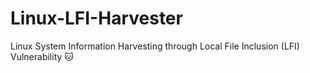 # Linux-LFI-Harvester
Linux System Information Harvesting through Local File Inclusion (LFI) Vulnerability 🐱
